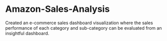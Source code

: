 # Amazon-Sales-Analysis
Created an e-commerce sales dashboard visualization where the sales performance of each category and sub-category can be evaluated from an insightful dashboard.
